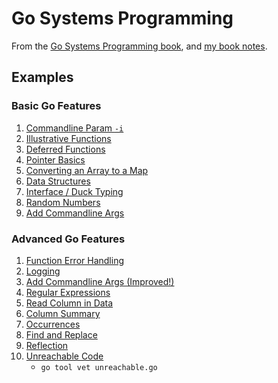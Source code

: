 # Go Systems Programming

From the [Go Systems Programming book][book-site], and [my book notes][book-notes].

## Examples

### Basic Go Features

1. [Commandline Param `-i`](parameter.go)
1. [Illustrative Functions](functions.go)
1. [Deferred Functions](defer.go)
1. [Pointer Basics](pointers.go)
1. [Converting an Array to a Map](array2map.go)
1. [Data Structures](dataStructures.go)
1. [Interface / Duck Typing](interfaces.go)
1. [Random Numbers](random.go)
1. [Add Commandline Args](addCLA.go)

### Advanced Go Features

1. [Function Error Handling](funErr.go)
1. [Logging](logging.go)
1. [Add Commandline Args (Improved!)](addCLAImproved.go)
1. [Regular Expressions](regExp.go)
1. [Read Column in Data](readColumn.go)
1. [Column Summary](summary.go)
1. [Occurrences](occurrences.go)
1. [Find and Replace](findReplace.go)
1. [Reflection](reflection.go)
1. [Unreachable Code](unreachable.go)
    * `go tool vet unreachable.go`

[book-site]: https://www.packtpub.com/networking-and-servers/go-systems-programming
[book-notes]: https://github.com/trueheart78/book-notes/tree/master/go-systems-programming
